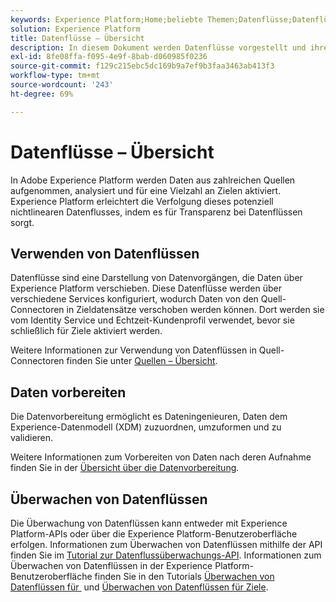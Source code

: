 ```yaml
---
keywords: Experience Platform;Home;beliebte Themen;Datenflüsse;Datenflüsse;Daten;Überwachung;Datenflüsse überwachen;Datenflüsse überwachen;Überwachen;Überwachen von Datenflüssen;Überwachen von Datenflüssen;Fluss;Fluss-Service;
solution: Experience Platform
title: Datenflüsse – Übersicht
description: In diesem Dokument werden Datenflüsse vorgestellt und ihre Verwendung in Adobe Experience Platform erläutert.
exl-id: 8fe08ffa-f095-4e9f-8bab-d060985f0236
source-git-commit: f129c215ebc5dc169b9a7ef9b3faa3463ab413f3
workflow-type: tm+mt
source-wordcount: '243'
ht-degree: 69%

---
```


# Datenflüsse – Übersicht

In Adobe Experience Platform werden Daten aus zahlreichen Quellen aufgenommen, analysiert und für eine Vielzahl an Zielen aktiviert. Experience Platform erleichtert die Verfolgung dieses potenziell nichtlinearen Datenflusses, indem es für Transparenz bei Datenflüssen sorgt.

## Verwenden von Datenflüssen

Datenflüsse sind eine Darstellung von Datenvorgängen, die Daten über Experience Platform verschieben. Diese Datenflüsse werden über verschiedene Services konfiguriert, wodurch Daten von den Quell-Connectoren in Zieldatensätze verschoben werden können. Dort werden sie vom Identity Service und Echtzeit-Kundenprofil verwendet, bevor sie schließlich für Ziele aktiviert werden.

Weitere Informationen zur Verwendung von Datenflüssen in Quell-Connectoren finden Sie unter [Quellen – Übersicht](../sources/home.md).

## Daten vorbereiten

Die Datenvorbereitung ermöglicht es Dateningenieuren, Daten dem Experience-Datenmodell (XDM) zuzuordnen, umzuformen und zu validieren.

Weitere Informationen zum Vorbereiten von Daten nach deren Aufnahme finden Sie in der [Übersicht über die Datenvorbereitung](../data-prep/home.md).

## Überwachen von Datenflüssen

Die Überwachung von Datenflüssen kann entweder mit Experience Platform-APIs oder über die Experience Platform-Benutzeroberfläche erfolgen. Informationen zum Überwachen von Datenflüssen mithilfe der API finden Sie im [Tutorial zur Datenflussüberwachungs-API](./api/monitor.md). Informationen zum Überwachen von Datenflüssen in der Experience Platform-Benutzeroberfläche finden Sie in den Tutorials [Überwachen von Datenflüssen für &#x200B;](./ui/monitor-sources.md) und [Überwachen von Datenflüssen für Ziele](./ui/monitor-destinations.md).
